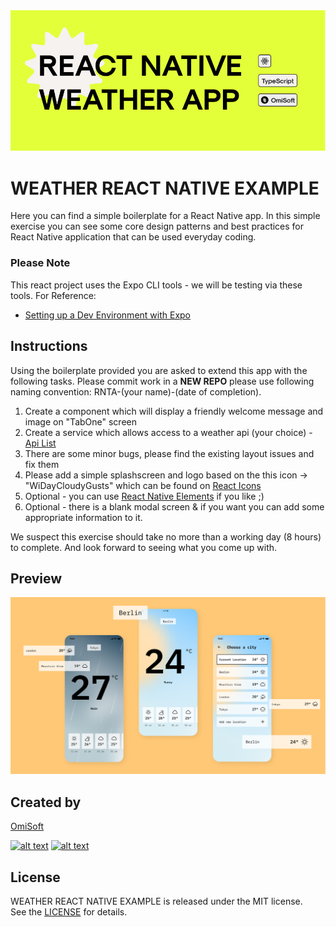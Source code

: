 
<img src="./images/header.jpg" alt="WEATHER REACT NATIVE EXAMPLE" width="800">

# WEATHER REACT NATIVE EXAMPLE

Here you can find a simple boilerplate for a React Native app. In this simple exercise you can see some core design patterns and best practices for React Native application that can be used everyday coding.

### Please Note

This react project uses the Expo CLI tools - we will be testing via these tools. For Reference:

- [Setting up a Dev Environment with Expo](https://reactnative.dev/docs/environment-setup)

## Instructions

Using the boilerplate provided you are asked to extend this app with the following tasks. Please commit work in a **NEW REPO** please use following naming convention: RNTA-(your name)-(date of completion).

1. Create a component which will display a friendly welcome message and image on "TabOne" screen
2. Create a service which allows access to a weather api (your choice) - [Api List](https://rapidapi.com/collection/list-of-free-apis)
3. There are some minor bugs, please find the existing layout issues and fix them
4. Please add a simple splashscreen and logo based on the this icon -> "WiDayCloudyGusts" which can be found on [React Icons](https://react-icons.github.io/react-icons)
5. Optional - you can use [React Native Elements](https://reactnativeelements.com/docs/icon) if you like ;)
6. Optional - there is a blank modal screen & if you want you can add some appropriate information to it.

We suspect this exercise should take no more than a working day (8 hours) to complete. And look forward to seeing what you come up with.

## Preview


<img src="./images/preview.jpg" alt="Preview" width="800">

## Created by
[OmiSoft](https://omisoft.net/?utm_source=github&utm_medium=social)

[![alt text][1.1]][1]
[![alt text][2.1]][2]

[1]: http://www.twitter.com/omisoftnet
[2]: http://www.facebook.com/omisoftnet

[1.1]: http://i.imgur.com/wWzX9uB.png (OmiSoft.net Twitter page)
[2.1]: http://i.imgur.com/fep1WsG.png (OmiSoft.net Facebook page)

## License
WEATHER REACT NATIVE EXAMPLE is released under the MIT license.  
See the [LICENSE](./LICENSE.md) for details.

